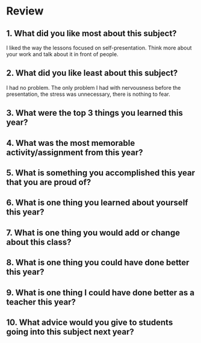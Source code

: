 # Review

## 1. What did you like most about this subject?
I liked the way the lessons focused on self-presentation. Think more about your work and talk about it in front of people.

## 2. What did you like least about this subject?
I had no problem. The only problem I had with nervousness before the presentation, the stress was unnecessary, there is nothing to fear.

## 3. What were the top 3 things you learned this year?

## 4. What was the most memorable activity/assignment from this year?

## 5. What is something you accomplished this year that you are proud of?

## 6. What is one thing you learned about yourself this year?

## 7. What is one thing you would add or change about this class?

## 8. What is one thing you could have done better this year?

## 9. What is one thing I could have done better as a teacher this year?

## 10. What advice would you give to students going into this subject next year?
